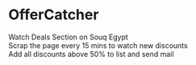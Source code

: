 # OfferCatcher

Watch Deals Section on Souq Egypt  
Scrap the page every 15 mins to watch new discounts  
Add all discounts above 50% to list and send mail  
